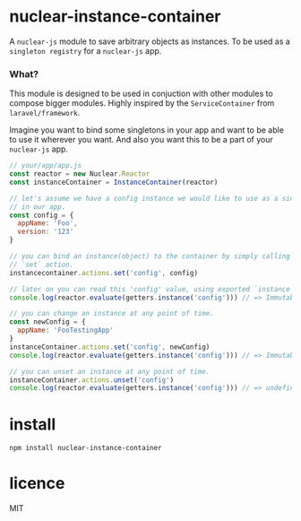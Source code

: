 # nuclear-instance-container

A `nuclear-js` module to save arbitrary objects as instances. To be used as a `singleton registry` for a `nuclear-js` app.

### What?

This module is designed to be used in conjuction with other modules to compose bigger modules.
Highly inspired by the `ServiceContainer` from `laravel/framework`.

Imagine you want to bind some singletons in your app and want to be able to use it wherever you want.
And also you want this to be a part of your `nuclear-js` app.

```js
// your/app/app.js
const reactor = new Nuclear.Reactor
const instanceContainer = InstanceContainer(reactor)

// let's assume we have a config instance we would like to use as a singleton
// in our app.
const config = {
  appName: 'Foo',
  version: '123'
}

// you can bind an instance(object) to the container by simply calling exported
// `set` action.
instancecontainer.actions.set('config', config)

// later on you can read this 'config' value, using exported `instance` getter.
console.log(reactor.evaluate(getters.instance('config'))) // => Immutable(config)

// you can change an instance at any point of time.
const newConfig = {
  appName: 'FooTestingApp'
}
instanceContainer.actions.set('config', newConfig)
console.log(reactor.evaluate(getters.instance('config'))) // => Immutable(newConfig)

// you can unset an instance at any point of time.
instanceContainer.actions.unset('config')
console.log(reactor.evaluate(getters.instance('config'))) // => undefined
```

# install

```
npm install nuclear-instance-container
```

# licence

MIT
